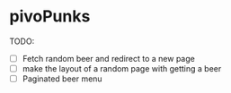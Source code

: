 # pivoPunks

TODO:

- [ ] Fetch random beer and redirect to a new page
- [ ] make the layout of a random page with getting a beer
- [ ] Paginated beer menu
